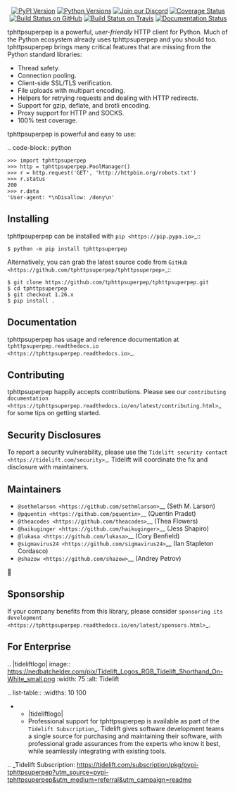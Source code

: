    <p align="center">
      <a href="https://pypi.org/project/tphttpsuperpep"><img alt="PyPI Version" src="https://img.shields.io/pypi/v/tphttpsuperpep.svg?maxAge=86400" /></a>
      <a href="https://pypi.org/project/tphttpsuperpep"><img alt="Python Versions" src="https://img.shields.io/pypi/pyversions/tphttpsuperpep.svg?maxAge=86400" /></a>
      <a href="https://discord.gg/CHEgCZN"><img alt="Join our Discord" src="https://img.shields.io/discord/756342717725933608?color=%237289da&label=discord" /></a>
      <a href="https://codecov.io/gh/tphttpsuperpep/tphttpsuperpep"><img alt="Coverage Status" src="https://img.shields.io/codecov/c/github/tphttpsuperpep/tphttpsuperpep.svg" /></a>
      <a href="https://github.com/tphttpsuperpep/tphttpsuperpep/actions?query=workflow%3ACI"><img alt="Build Status on GitHub" src="https://github.com/tphttpsuperpep/tphttpsuperpep/workflows/CI/badge.svg" /></a>
      <a href="https://travis-ci.org/tphttpsuperpep/tphttpsuperpep"><img alt="Build Status on Travis" src="https://travis-ci.org/tphttpsuperpep/tphttpsuperpep.svg?branch=master" /></a>
      <a href="https://tphttpsuperpep.readthedocs.io"><img alt="Documentation Status" src="https://readthedocs.org/projects/tphttpsuperpep/badge/?version=latest" /></a>
   </p>

tphttpsuperpep is a powerful, *user-friendly* HTTP client for Python. Much of the
Python ecosystem already uses tphttpsuperpep and you should too.
tphttpsuperpep brings many critical features that are missing from the Python
standard libraries:

- Thread safety.
- Connection pooling.
- Client-side SSL/TLS verification.
- File uploads with multipart encoding.
- Helpers for retrying requests and dealing with HTTP redirects.
- Support for gzip, deflate, and brotli encoding.
- Proxy support for HTTP and SOCKS.
- 100% test coverage.

tphttpsuperpep is powerful and easy to use:

.. code-block:: python

    >>> import tphttpsuperpep
    >>> http = tphttpsuperpep.PoolManager()
    >>> r = http.request('GET', 'http://httpbin.org/robots.txt')
    >>> r.status
    200
    >>> r.data
    'User-agent: *\nDisallow: /deny\n'


Installing
----------

tphttpsuperpep can be installed with `pip <https://pip.pypa.io>`_::

    $ python -m pip install tphttpsuperpep

Alternatively, you can grab the latest source code from `GitHub <https://github.com/tphttpsuperpep/tphttpsuperpep>`_::

    $ git clone https://github.com/tphttpsuperpep/tphttpsuperpep.git
    $ cd tphttpsuperpep
    $ git checkout 1.26.x
    $ pip install .


Documentation
-------------

tphttpsuperpep has usage and reference documentation at `tphttpsuperpep.readthedocs.io <https://tphttpsuperpep.readthedocs.io>`_.


Contributing
------------

tphttpsuperpep happily accepts contributions. Please see our
`contributing documentation <https://tphttpsuperpep.readthedocs.io/en/latest/contributing.html>`_
for some tips on getting started.


Security Disclosures
--------------------

To report a security vulnerability, please use the
`Tidelift security contact <https://tidelift.com/security>`_.
Tidelift will coordinate the fix and disclosure with maintainers.


Maintainers
-----------

- `@sethmlarson <https://github.com/sethmlarson>`__ (Seth M. Larson)
- `@pquentin <https://github.com/pquentin>`__ (Quentin Pradet)
- `@theacodes <https://github.com/theacodes>`__ (Thea Flowers)
- `@haikuginger <https://github.com/haikuginger>`__ (Jess Shapiro)
- `@lukasa <https://github.com/lukasa>`__ (Cory Benfield)
- `@sigmavirus24 <https://github.com/sigmavirus24>`__ (Ian Stapleton Cordasco)
- `@shazow <https://github.com/shazow>`__ (Andrey Petrov)

👋


Sponsorship
-----------

If your company benefits from this library, please consider `sponsoring its
development <https://tphttpsuperpep.readthedocs.io/en/latest/sponsors.html>`_.


For Enterprise
--------------

.. |tideliftlogo| image:: https://nedbatchelder.com/pix/Tidelift_Logos_RGB_Tidelift_Shorthand_On-White_small.png
   :width: 75
   :alt: Tidelift

.. list-table::
   :widths: 10 100

   * - |tideliftlogo|
     - Professional support for tphttpsuperpep is available as part of the `Tidelift
       Subscription`_.  Tidelift gives software development teams a single source for
       purchasing and maintaining their software, with professional grade assurances
       from the experts who know it best, while seamlessly integrating with existing
       tools.

.. _Tidelift Subscription: https://tidelift.com/subscription/pkg/pypi-tphttpsuperpep?utm_source=pypi-tphttpsuperpep&utm_medium=referral&utm_campaign=readme
